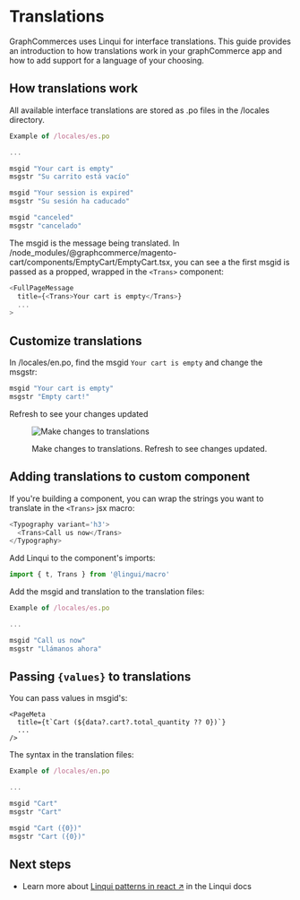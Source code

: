 # Translations

GraphCommerces uses Linqui for interface translations. This guide provides an
introduction to how translations work in your graphCommerce app and how to add
support for a language of your choosing.

## How translations work

All available interface translations are stored as .po files in the /locales
directory.

```ts
Example of /locales/es.po

...

msgid "Your cart is empty"
msgstr "Su carrito está vacío"

msgid "Your session is expired"
msgstr "Su sesión ha caducado"

msgid "canceled"
msgstr "cancelado"
```

The msgid is the message being translated. In
/node_modules/@graphcommerce/magento-cart/components/EmptyCart/EmptyCart.tsx,
you can see a the first msgid is passed as a propped, wrapped in the `<Trans>`
component:

```ts
<FullPageMessage
  title={<Trans>Your cart is empty</Trans>}
  ...
>
```

## Customize translations

In /locales/en.po, find the msgid `Your cart is empty` and change the msgstr:

```ts
msgid "Your cart is empty"
msgstr "Empty cart!"
```

Refresh to see your changes updated

<figure>

![Make changes to translations](https://cdn-std.droplr.net/files/acc_857465/ipzm99)

 <figcaption>Make changes to translations. Refresh to see changes updated.</figcaption>
</figure>

## Adding translations to custom component

If you're building a component, you can wrap the strings you want to translate
in the `<Trans>` jsx macro:

```ts
<Typography variant='h3'>
  <Trans>Call us now</Trans>
</Typography>
```

Add Linqui to the component's imports:

```ts
import { t, Trans } from '@lingui/macro'
```

Add the msgid and translation to the translation files:

```ts
Example of /locales/es.po

...

msgid "Call us now"
msgstr "Llámanos ahora"
```

## Passing `{values}` to translations

You can pass values in msgid's:

```tsx
<PageMeta
  title={t`Cart (${data?.cart?.total_quantity ?? 0})`}
  ...
/>
```

The syntax in the translation files:

```ts
Example of /locales/en.po

...

msgid "Cart"
msgstr "Cart"

msgid "Cart ({0})"
msgstr "Cart ({0})"
```

## Next steps

- Learn more about
  [Linqui patterns in react ↗](https://lingui.js.org/tutorials/react-patterns.html)
  in the Linqui docs
